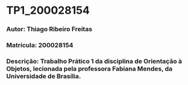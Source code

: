 # TP1_200028154
 ### Autor: Thiago Ribeiro Freitas
 ### Matrícula: 200028154
 ### Descrição: Trabalho Prático 1 da disciplina de Orientação à Objetos, lecionada pela professora Fabiana Mendes, da Universidade de Brasília.
